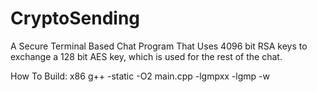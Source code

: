 CryptoSending
=============

A Secure Terminal Based Chat Program That Uses 4096 bit RSA keys to exchange a 128 bit AES key,
which is used for the rest of the chat.

How To Build:
x86
g++ -static -O2 main.cpp -lgmpxx -lgmp -w
